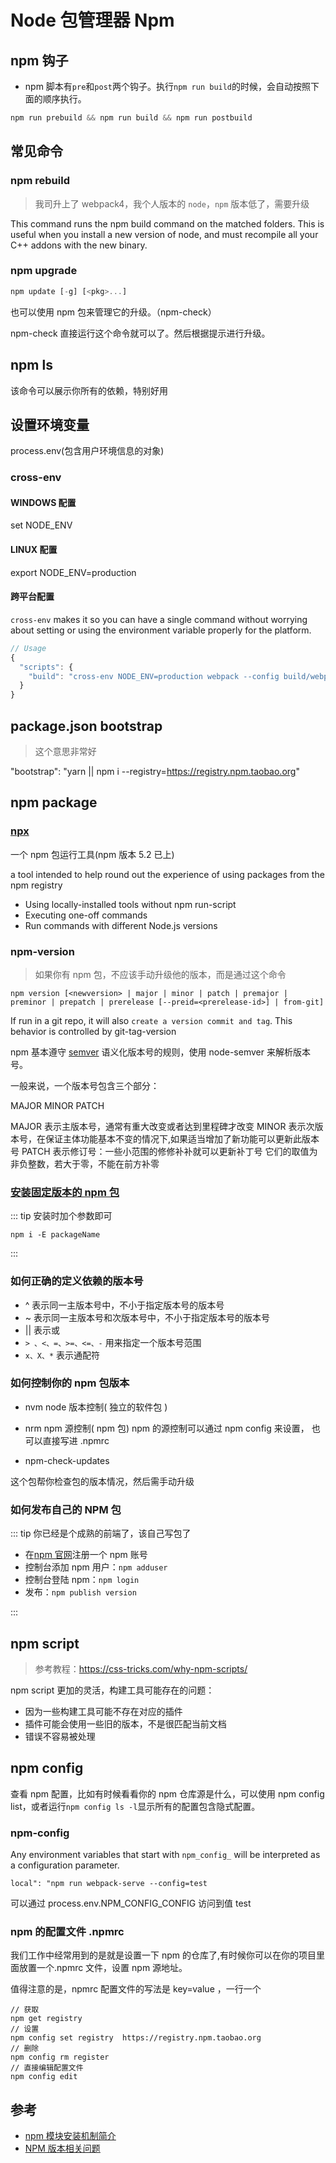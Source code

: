 # Node 包管理器 Npm

## npm 钩子

- npm 脚本有`pre`和`post`两个钩子。执行`npm run build`的时候，会自动按照下面的顺序执行。

```javascript
npm run prebuild && npm run build && npm run postbuild
```

## 常见命令

### npm rebuild

> 我司升上了 webpack4，我个人版本的 `node`，`npm` 版本低了，需要升级

This command runs the npm build command on the matched folders. This is useful when you install a new version of node, and must recompile all your C++ addons with the new binary.

### npm upgrade

```js
npm update [-g] [<pkg>...]
```

也可以使用 npm 包来管理它的升级。（npm-check）

npm-check 直接运行这个命令就可以了。然后根据提示进行升级。

## npm ls

该命令可以展示你所有的依赖，特别好用

## 设置环境变量

process.env(包含用户环境信息的对象)

### cross-env

#### WINDOWS 配置

set NODE_ENV

#### LINUX 配置

export NODE_ENV=production

#### 跨平台配置

`cross-env` makes it so you can have a single command without worrying about setting or using the environment variable properly for the platform.

```js
// Usage
{
  "scripts": {
    "build": "cross-env NODE_ENV=production webpack --config build/webpack.config.js"
  }
}
```

## package.json bootstrap

> 这个意思非常好

"bootstrap": "yarn || npm i --registry=https://registry.npm.taobao.org"

## npm package

### [npx](https://medium.com/@maybekatz/introducing-npx-an-npm-package-runner-55f7d4bd282b)

一个 npm 包运行工具(npm 版本 5.2 已上)

a tool intended to help round out the experience of using packages from the npm registry

- Using locally-installed tools without npm run-script
- Executing one-off commands
- Run commands with different Node.js versions

### npm-version

> 如果你有 npm 包，不应该手动升级他的版本，而是通过这个命令

`npm version [<newversion> | major | minor | patch | premajor | preminor | prepatch | prerelease [--preid=<prerelease-id>] | from-git]`

If run in a git repo, it will also `create a version commit and tag`. This behavior is controlled by git-tag-version

npm 基本遵守 [semver](http://semver.org/) 语义化版本号的规则，使用 node-semver 来解析版本号。

一般来说，一个版本号包含三个部分：

MAJOR MINOR PATCH

MAJOR 表示主版本号，通常有重大改变或者达到里程碑才改变
MINOR 表示次版本号，在保证主体功能基本不变的情况下,如果适当增加了新功能可以更新此版本号
PATCH 表示修订号：一些小范围的修修补补就可以更新补丁号
它们的取值为非负整数，若大于零，不能在前方补零

### [安装固定版本的 npm 包](https://loveky.github.io/2017/03/27/lock-npm-package-version-in-js-project/)

::: tip 安装时加个参数即可

`npm i -E packageName`

:::

### 如何正确的定义依赖的版本号

- ^ 表示同一主版本号中，不小于指定版本号的版本号
- ~ 表示同一主版本号和次版本号中，不小于指定版本号的版本号
- || 表示或
- `> 、<、=、>=、<=、-` 用来指定一个版本号范围
- `x、X、*` 表示通配符

### 如何控制你的 npm 包版本

- nvm node 版本控制( 独立的软件包 )
- nrm npm 源控制( npm 包)
  npm 的源控制可以通过 npm config 来设置， 也可以直接写进 .npmrc

- npm-check-updates

这个包帮你检查包的版本情况，然后需手动升级

### 如何发布自己的 NPM 包

::: tip 你已经是个成熟的前端了，该自己写包了

- 在[npm 官网](https://www.npmjs.com/)注册一个 npm 账号
- 控制台添加 npm 用户：`npm adduser`
- 控制台登陆 npm：`npm login`
- 发布：`npm publish version`

:::

## npm script

> 参考教程：https://css-tricks.com/why-npm-scripts/

npm script 更加的灵活，构建工具可能存在的问题：

- 因为一些构建工具可能不存在对应的插件
- 插件可能会使用一些旧的版本，不是很匹配当前文档
- 错误不容易被处理

## npm config

查看 npm 配置，比如有时候看看你的 npm 仓库源是什么，可以使用 npm config list，或者运行`npm config ls -l`显示所有的配置包含隐式配置。

### npm-config

Any environment variables that start with `npm_config_` will be interpreted as a configuration parameter.

`local": "npm run webpack-serve --config=test`

可以通过 process.env.NPM_CONFIG_CONFIG 访问到值 test

### npm 的配置文件 .npmrc

我们工作中经常用到的是就是设置一下 npm 的仓库了,有时候你可以在你的项目里面放置一个.npmrc 文件，设置 npm 源地址。

值得注意的是，npmrc 配置文件的写法是 key=value ，一行一个

```shell
// 获取
npm get registry
// 设置
npm config set registry  https://registry.npm.taobao.org
// 删除
npm config rm register
// 直接编辑配置文件
npm config edit
```

## 参考

- [npm 模块安装机制简介](http://www.ruanyifeng.com/blog/2016/01/npm-install.html)
- [NPM 版本相关问题](https://blog.xcatliu.com/2015/04/14/semantic_versioning_and_npm/)
